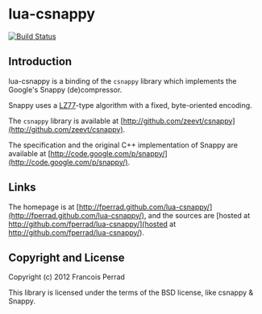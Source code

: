 
lua-csnappy
===========

[![Build Status](https://travis-ci.org/fperrad/lua-csnappy.png)](https://travis-ci.org/fperrad/lua-csnappy)

Introduction
------------

lua-csnappy is a binding of the `csnappy` library which implements the Google's Snappy (de)compressor.

Snappy uses a [LZ77](http://en.wikipedia.org/wiki/LZ77_and_LZ78)-type algorithm with a fixed, byte-oriented encoding.

The `csnappy` library is available at [http://github.com/zeevt/csnappy](http://github.com/zeevt/csnappy).

The specification and the original C++ implementation of Snappy are available at [http://code.google.com/p/snappy/](http://code.google.com/p/snappy/).

Links
-----

The homepage is at [http://fperrad.github.com/lua-csnappy/](http://fperrad.github.com/lua-csnappy/),
and the sources are [hosted at http://github.com/fperrad/lua-csnappy/](hosted at http://github.com/fperrad/lua-csnappy/).

Copyright and License
---------------------

Copyright (c) 2012 Francois Perrad

This library is licensed under the terms of the BSD license, like csnappy & Snappy.


